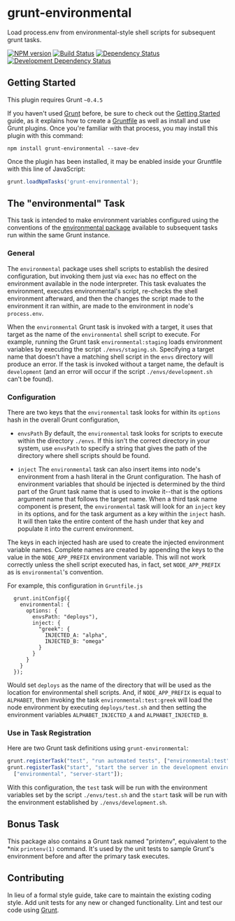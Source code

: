 # grunt-environmental

Load process.env from environmental-style shell scripts for subsequent grunt tasks.

[![NPM version](http://badge.fury.io/js/grunt-environmental.png)](https://npmjs.org/package/grunt-environmental "View this project on NPM")
[![Build Status](https://api.travis-ci.org/gleneivey/grunt-environmental.png?branch=master)](https://travis-ci.org/gleneivey/grunt-environmental "Check this project's build status on TravisCI")
[![Dependency Status](https://david-dm.org/gleneivey/grunt-environmental.png?theme=shields.io)](https://david-dm.org/gleneivey/grunt-environmental)
[![Development Dependency Status](https://david-dm.org/gleneivey/grunt-environmental/dev-status.png?theme=shields.io)](https://david-dm.org/gleneivey/grunt-environmental#info=devDependencies)

## Getting Started
This plugin requires Grunt `~0.4.5`

If you haven't used [Grunt](http://gruntjs.com/) before, be sure to check out
the [Getting Started](http://gruntjs.com/getting-started) guide, as it
explains how to create a [Gruntfile](http://gruntjs.com/sample-gruntfile) as
well as install and use Grunt plugins. Once you're familiar with that process,
you may install this plugin with this command:

```shell
npm install grunt-environmental --save-dev
```

Once the plugin has been installed, it may be enabled inside your Gruntfile
with this line of JavaScript:

```js
grunt.loadNpmTasks('grunt-environmental');
```

## The "environmental" Task

This task is intended to make environment variables configured using
the conventions of the
[environmental package](https://www.npmjs.org/package/environmental)
available to subsequent tasks run within the same Grunt
instance.

### General

The `environmental` package uses shell scripts to establish the desired
configuration, but invoking them just via `exec` has no effect on the
environment available in the node interpreter.  This task evaluates
the environment, executes environmental's script, re-checks the
shell environment afterward, and then the changes the script made to
the environment it ran within, are made to the environment in node's
`process.env`.


When the `environmental` Grunt task is invoked with a target,
it uses that target
as the name of the `environmental` shell script to execute.  For
example, running the Grunt task `environmental:staging` loads
environment variables by executing the script `./envs/staging.sh`.
Specifying a target name that doesn't have a matching shell
script in the `envs` directory will produce an error.  If the
task is invoked without a target name, the default is
`development` (and an error will occur if the script
`./envs/development.sh` can't be found).

### Configuration

There are two keys that the `environmental` task looks for within
its `options` hash in the overall Grunt configuration,

* `envsPath` By default, the `environmental` task looks for
scripts to execute within the directory `./envs`.  If this isn't
the correct directory in your system, use `envsPath` to specify a
string that gives the path of the directory where shell scripts
should be found.

* `inject` The `environmental` task can also insert items into node's
environment from a hash literal in the Grunt configuration.  The hash
of environment variables that should be injected is determined by the
third part of the Grunt task name that is used to invoke it--that is
the options argument name that follows the target name.  When a third
task name component is present, the `environmental` task will look
for an `inject` key in its options, and for the task argument as a
key within the `inject` hash.  It will then take the entire content
of the hash under that key and populate it into the current environment.

The keys in each injected hash are used to create the injected environment
variable names.  Complete names are created by appending the keys to the
value in the `NODE_APP_PREFIX` environment variable.  This will not
work correctly unless the shell script executed has, in fact, set
`NODE_APP_PREFIX` as is `environmental`'s convention.

For example, this configuration in `Gruntfile.js`

```
  grunt.initConfig({
    environmental: {
      options: {
        envsPath: "deploys"),
        inject: {
          "greek": {
            INJECTED_A: "alpha",
            INJECTED_B: "omega"
          }
        }
      }
    }
  });
```

Would set `deploys` as the name of the directory that will be used
as the location for environmental shell scripts.  And, if `NODE_APP_PREFIX`
is equal to `ALPHABET`, then invoking the task `environmental:test:greek`
will load the node environment by executing `deploys/test.sh` and then
setting the environment variables `ALPHABET_INJECTED_A` and
`ALPHABET_INJECTED_B`.

### Use in Task Registration

Here are two Grunt task definitions using `grunt-environmental`:

```js
grunt.registerTask("test", "run automated tests", ["environmental:test", "mochacli:unit"]);
grunt.registerTask("start", "start the server in the development environment",
  ["environmental", "server-start"]);
```

With this configuration, the `test` task will be run with the environment
variables set by the script `./envs/test.sh` and the `start` task will
be run with the environment established by `./envs/development.sh`.


## Bonus Task

This package also contains a Grunt task named "printenv", equivalent
to the \*nix `printenv(1)` command.  It's used by the unit tests to sample
Grunt's environment before and after the primary task executes.


## Contributing
In lieu of a formal style guide, take care to maintain the existing coding
style. Add unit tests for any new or changed functionality. Lint and test
our code using [Grunt](http://gruntjs.com/).
